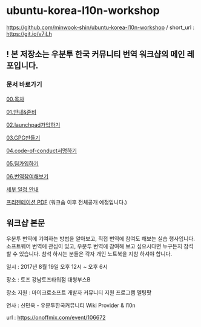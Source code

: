 # ubuntu-korea-l10n-workshop
https://github.com/minwook-shin/ubuntu-korea-l10n-workshop / short_url : https://git.io/v7jLh

## ! 본 저장소는 우분투 한국 커뮤니티 번역 워크샵의 메인 레포입니다.

### 문서 바로가기
 
[00.목차](https://github.com/minwook-shin/ubuntu-korea-l10n-workshop/blob/master/00.%EB%AA%A9%EC%B0%A8.md)

[01.안내&준비](https://github.com/minwook-shin/ubuntu-korea-l10n-workshop/blob/master/01.%EC%95%88%EB%82%B4%26%EC%A4%80%EB%B9%84.md)
 
[02.launchpad가입하기](https://github.com/minwook-shin/ubuntu-korea-l10n-workshop/blob/master/02.launchpad%EA%B0%80%EC%9E%85%ED%95%98%EA%B8%B0.md)
 
[03.GPG만들기](https://github.com/minwook-shin/ubuntu-korea-l10n-workshop/blob/master/03.GPG%EB%A7%8C%EB%93%A4%EA%B8%B0.md)
 
[04.code-of-conduct서명하기](https://github.com/minwook-shin/ubuntu-korea-l10n-workshop/blob/master/04.code-of-conduct%EC%84%9C%EB%AA%85%ED%95%98%EA%B8%B0.md)
 
[05.팀가입하기](https://github.com/minwook-shin/ubuntu-korea-l10n-workshop/blob/master/05.%ED%8C%80%EA%B0%80%EC%9E%85%ED%95%98%EA%B8%B0.md) 
 
[06.번역참여해보기](https://github.com/minwook-shin/ubuntu-korea-l10n-workshop/blob/master/06.%EB%B2%88%EC%97%AD%EC%B0%B8%EC%97%AC%ED%95%B4%EB%B3%B4%EA%B8%B0.md) 

[세부 일정 안내](https://github.com/minwook-shin/ubuntu-korea-l10n-workshop/blob/master/docs/Ubuntu%20Korea%20Community%20l10n%20workshop%20schedule.pdf)

[프리젠테이션 PDF](https://minwook-shin.github.io/ubuntu-korea-l10n-workshop/index.html) (워크숍 이후 전체공개 예정입니다.)
 
## 워크샵 본문
우분투 번역에 기여하는 방법을 알아보고, 직접 번역에 참여도 해보는 실습 행사입니다.
소프트웨어 번역에 관심이 있고, 우분투 번역에 참여해 보고 싶으시다면 누구든지 참석할 수 있습니다.
참석 하시는 분들은 각자 개인 노트북을 지참 하셔야 합니다.

일시 : 2017년 8월 19일 오후 12시 ~ 오후 6시

장소 : 토즈 강남토즈타워점 대형부스B

장소 지원 : 마이크로소프트 개발자 커뮤니티 지원 프로그램 멜팅팟

연사 : 신민욱 - 우분투한국커뮤니티 Wiki Provider & l10n

url : https://onoffmix.com/event/106672
